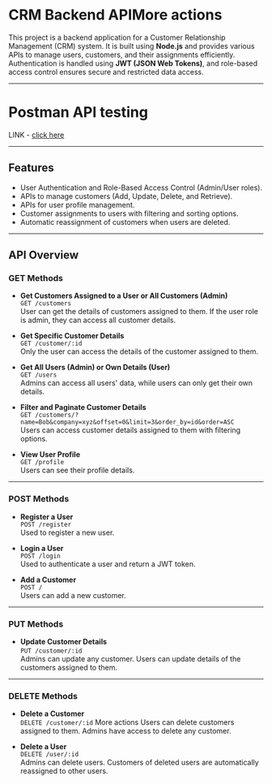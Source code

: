 # CRM Backend APIMore actions

This project is a backend application for a Customer Relationship Management (CRM) system. It is built using **Node.js** and provides various APIs to manage users, customers, and their assignments efficiently. Authentication is handled using **JWT (JSON Web Tokens)**, and role-based access control ensures secure and restricted data access.

---

# Postman API testing

LINK - [click here](https://warped-rocket-262187.postman.co/workspace/New-Team-Workspace~17fa8346-d035-4753-976f-8a16e2adb7e2/collection/41515979-6ae238dc-ccf8-40d9-9979-7e4831cb12f3?action=share&creator=41515979)

---

## Features
- User Authentication and Role-Based Access Control (Admin/User roles).
- APIs to manage customers (Add, Update, Delete, and Retrieve).
- APIs for user profile management.
- Customer assignments to users with filtering and sorting options.
- Automatic reassignment of customers when users are deleted.

---

## API Overview


### GET Methods

- **Get Customers Assigned to a User or All Customers (Admin)**  
  `GET /customers`  
  User can get the details of customers assigned to them. If the user role is admin, they can access all customer details.

- **Get Specific Customer Details**  
  `GET /customer/:id`  
  Only the user can access the details of the customer assigned to them.

- **Get All Users (Admin) or Own Details (User)**  
  `GET /users`  
  Admins can access all users' data, while users can only get their own details.

- **Filter and Paginate Customer Details**  
  `GET /customers/?name=Bob&company=xyz&offset=0&limit=3&order_by=id&order=ASC`  
  Users can access customer details assigned to them with filtering options.

- **View User Profile**  
  `GET /profile`  
  Users can see their profile details.

---

### POST Methods

- **Register a User**  
  `POST /register`  
  Used to register a new user.

- **Login a User**  
  `POST /login`  
  Used to authenticate a user and return a JWT token.

- **Add a Customer**  
  `POST /`  
  Users can add a new customer.

---

### PUT Methods

- **Update Customer Details**  
  `PUT /customer/:id`  
  Admins can update any customer. Users can update details of the customers assigned to them.

---

### DELETE Methods

- **Delete a Customer**  
  `DELETE /customer/:id`  More actions
  Users can delete customers assigned to them. Admins have access to delete any customer.

- **Delete a User**  
  `DELETE /user/:id`  
  Admins can delete users. Customers of deleted users are automatically reassigned to other users.
  
